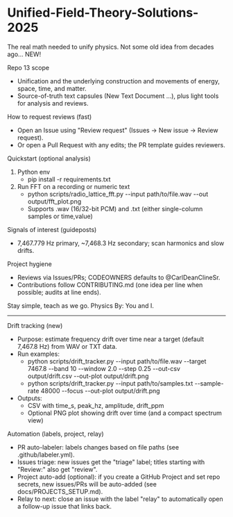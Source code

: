 # Unified-Field-Theory-Solutions-2025
The real math needed to unify physics. Not some old idea from decades ago... NEW!

Repo 13 scope
- Unification and the underlying construction and movements of energy, space, time, and matter.
- Source-of-truth text capsules (New Text Document …), plus light tools for analysis and reviews.

How to request reviews (fast)
- Open an Issue using "Review request" (Issues -> New issue -> Review request).
- Or open a Pull Request with any edits; the PR template guides reviewers.

Quickstart (optional analysis)
1) Python env
   - pip install -r requirements.txt
2) Run FFT on a recording or numeric text
   - python scripts/radio_lattice_fft.py --input path/to/file.wav --out output/fft_plot.png
   - Supports .wav (16/32-bit PCM) and .txt (either single-column samples or time,value)

Signals of interest (guideposts)
- 7,467.779 Hz primary, ~7,468.3 Hz secondary; scan harmonics and slow drifts.

Project hygiene
- Reviews via Issues/PRs; CODEOWNERS defaults to @CarlDeanClineSr.
- Contributions follow CONTRIBUTING.md (one idea per line when possible; audits at line ends).

Stay simple, teach as we go. Physics By: You and I.

---

Drift tracking (new)
- Purpose: estimate frequency drift over time near a target (default 7,467.8 Hz) from WAV or TXT data.
- Run examples:
  - python scripts/drift_tracker.py --input path/to/file.wav --target 7467.8 --band 10 --window 2.0 --step 0.25 --out-csv output/drift.csv --out-plot output/drift.png
  - python scripts/drift_tracker.py --input path/to/samples.txt --sample-rate 48000 --focus --out-plot output/drift.png
- Outputs:
  - CSV with time_s, peak_hz, amplitude, drift_ppm
  - Optional PNG plot showing drift over time (and a compact spectrum view)

Automation (labels, project, relay)
- PR auto-labeler: labels changes based on file paths (see .github/labeler.yml).
- Issues triage: new issues get the "triage" label; titles starting with "Review:" also get "review".
- Project auto-add (optional): if you create a GitHub Project and set repo secrets, new issues/PRs will be auto-added (see docs/PROJECTS_SETUP.md).
- Relay to next: close an issue with the label "relay" to automatically open a follow-up issue that links back.
